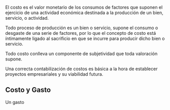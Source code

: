 El costo es el valor monetario de los consumos de factores que suponen el ejercicio de una actividad económica destinada a la producción de un bien, servicio, o actividad.

Todo proceso de producción es un bien o servicio, supone el consumo o desgaste de una serie de factores, por lo que el concepto de costo está íntimamente ligado al sacrificio en que se incurre para producir dicho bien o servicio.

Todo costo conlleva un componente de subjetividad que toda valoración supone.

Una correcta contabilización de costos es básica a la hora de establecer proyectos empresariales y su viabilidad futura.

## Costo y Gasto

Un gasto
